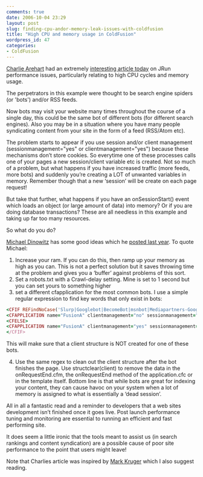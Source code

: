 ```yaml
---
comments: true
date: 2006-10-04 23:29
layout: post
slug: finding-cpu-andor-memory-leak-issues-with-coldfusion
title: "High CPU and memory usage in ColdFusion"
wordpress_id: 47
categories:
- ColdFusion
---
```


[Charlie Arehart](http://carehart.org/blog/client) had an extremely [interesting article today](http://carehart.org/blog/client/index.cfm/2006/10/4/bots_and_spiders_and_poor_CF_performance) on JRun performance issues, particularly relating to high CPU cycles and memory usage.

The perpetrators in this example were thought to be search engine spiders (or 'bots') and/or RSS feeds.

Now bots may visit your website many times throughout the course of a single day, this could be the same bot of different bots (for different search engines). Also you may be in a situation where you have many people syndicating content from your site in the form of a feed (RSS/Atom etc).

The problem starts to appear if you use session and/or client management (sessionmanagement="yes" or clientmanagement="yes") because these mechanisms don’t store cookies. So everytime one of these processes calls one of your pages a new session/client variable etc is created. Not so much of a problem, but what happens if you have increased traffic (more feeds, more bots) and suddenly you’re creating a LOT of unwanted variables in memory. Remember though that a new ‘session’ will be create on each page request!

But take that further, what happens if you have an onSessionStart() event which loads an object (or large amount of data) into memory? Or if you are doing database transactions? These are all needless in this example and taking up far too many resources.

So what do you do?

[Michael Dinowitz](http://www.blogoffusion.com/) has some good ideas which he [posted last year](http://www.blogoffusion.com/index.cfm/2005/11/28/pseudomemory-leak). To quote Michael:

1. Increase your ram. If you can do this, then ramp up your memory as high as you can. This is not a perfect solution but it saves throwing time at the problem and gives you a ‘buffer’ against problems of this sort.
2. Set a robots.txt with a Crawl-delay setting. Mine is set to 1 second but you can set yours to something higher
3. set a different cfapplication for the most common bots. I use a simple regular expression to find key words that only exist in bots:
``` ruby
<CFIF REFindNoCase('Slurp|Googlebot|BecomeBot|msnbot|Mediapartners-Google|ZyBorg|RufusBot|EMonitor', cgi.http_user_agent)>
<CFAPPLICATION name="FusionA" clientmanagement="no" sessionmanagement="no" setclientcookies="no" setdomaincookies="no" clientstorage="Cookie">
<CFELSE>
<CFAPPLICATION name="FusionA" clientmanagement="yes" sessionmanagement="no" setclientcookies="yes" setdomaincookies="no" clientstorage="Cookie">
</CFIF>
```

This will make sure that a client structure is NOT created for one of these bots.

4. Use the same regex to clean out the client structure after the bot finishes the page. Use structclear(client) to remove the data in the onRequestEnd.cfm, the onRequestEnd method of the application.cfc or in the template itself.
Bottom line is that while bots are great for indexing your content, they can cause havoc on your system when a lot of memory is assigned to what is essentially a ‘dead session’.

All in all a fantastic read and a reminder to developers that a web sites development isn’t finished once it goes live. Post launch performance tuning and monitoring are essential to running an efficient and fast performing site.

It does seem a little ironic that the tools meant to assist us (in search rankings and content syndication) are a possible cause of poor site performance to the point that users might leave!

Note that Charlies article was inspired by [Mark Kruger](http://www.coldfusionmuse.com/index.cfm/2005/11/28/session.bots) which I also suggest reading.
